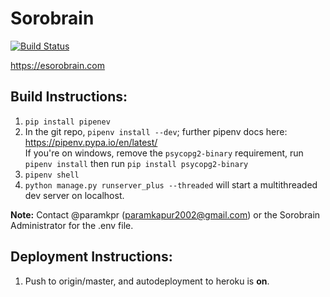 # Sorobrain 
[![Build Status](https://travis-ci.com/IshanManchanda/django-template.svg?token=C8Fq6WsyUeRYJqosVPtt&branch=master)](https://travis-ci.com/IshanManchanda/django-template)

https://esorobrain.com

## Build Instructions: 

1. `pip install pipenev`    
2. In the git repo, `pipenv install --dev`; further pipenv docs here: https://pipenv.pypa.io/en/latest/     
    If you're on windows, remove the `psycopg2-binary` requirement, run `pipenv install` then run `pip install psycopg2-binary`    
3. `pipenv shell`
4. `python manage.py runserver_plus --threaded` will start a multithreaded dev server on localhost. 

**Note:** Contact @paramkpr (paramkapur2002@gmail.com) or the Sorobrain Administrator for the .env file. 


## Deployment Instructions: 
1. Push to origin/master, and autodeployment to heroku is **on**. 
